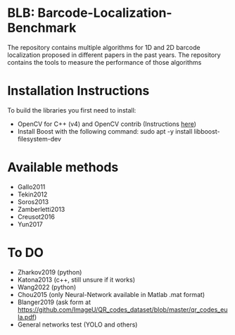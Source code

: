 # BLB: Barcode-Localization-Benchmark
The repository contains multiple algorithms for 1D and 2D barcode localization proposed in different papers in the past years. The repository contains the tools to measure the performance of those algorithms

# Installation Instructions
To build the libraries you first need to install:
- OpenCV for C++ (v4) and OpenCV contrib (Instructions [here](https://docs.opencv.org/4.x/d7/d9f/tutorial_linux_install.html)) 
- Install Boost with the following command: sudo apt -y install libboost-filesystem-dev

# Available methods
* Gallo2011
* Tekin2012
* Soros2013
* Zamberletti2013
* Creusot2016
* Yun2017


# To DO
* Zharkov2019 (python)
* Katona2013 (c++, still unsure if it works)
* Wang2022 (python)
* Chou2015 (only Neural-Network available in Matlab .mat format)
* Blanger2019 (ask form at https://github.com/ImageU/QR_codes_dataset/blob/master/qr_codes_eula.pdf)
* General networks test (YOLO and others)
